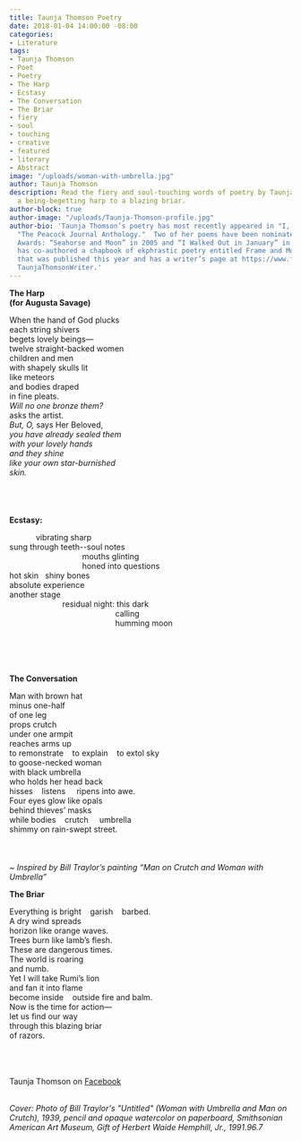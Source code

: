 ```yaml
---
title: Taunja Thomson Poetry
date: 2018-01-04 14:00:00 -08:00
categories:
- Literature
tags:
- Taunja Thomson
- Poet
- Poetry
- The Harp
- Ecstasy
- The Conversation
- The Briar
- fiery
- soul
- touching
- creative
- featured
- literary
- Abstract
image: "/uploads/woman-with-umbrella.jpg"
author: Taunja Thomson
description: Read the fiery and soul-touching words of poetry by Taunja Thomson, from
  a being-begetting harp to a blazing briar.
author-block: true
author-image: "/uploads/Taunja-Thomson-profile.jpg"
author-bio: 'Taunja Thomson’s poetry has most recently appeared in "I, Claudius" and
  "The Peacock Journal Anthology."  Two of her poems have been nominated for Pushcart
  Awards: “Seahorse and Moon” in 2005 and “I Walked Out in January” in 2016.  She
  has co-authored a chapbook of ekphrastic poetry entitled Frame and Mount the Sky
  that was published this year and has a writer’s page at https://www.facebook.com/
  TaunjaThomsonWriter.'
---
```


**The Harp**<br>
**(for Augusta Savage)**

When the hand of God plucks<br>
each string shivers<br>
begets lovely beings—<br>
twelve straight-backed women<br>
children and men<br>
with shapely skulls lit<br>
like meteors<br>
and bodies draped<br>
in fine pleats.<br>
*Will no one bronze them?*<br>
asks the artist.<br>
*But, O,* says Her Beloved,<br>
*you have already sealed them*<br>
*with your lovely hands*<br>
*and they shine*<br>
*like your own star-burnished*<br>
*skin.*<br>
<br>
<br>
<br>
<br>
**Ecstasy:**

&nbsp;&nbsp;&nbsp;&nbsp;&nbsp;&nbsp;&nbsp;&nbsp;&nbsp;&nbsp;&nbsp;&nbsp;vibrating sharp<br>
sung through teeth--soul notes<br>
&nbsp;&nbsp;&nbsp;&nbsp;&nbsp;&nbsp;&nbsp;&nbsp;&nbsp;&nbsp;&nbsp;&nbsp;&nbsp;&nbsp;&nbsp;&nbsp;&nbsp;&nbsp;&nbsp;&nbsp;&nbsp;&nbsp;&nbsp;&nbsp;&nbsp;&nbsp;&nbsp;&nbsp;&nbsp;&nbsp;&nbsp;&nbsp;&nbsp;mouths glinting<br>
&nbsp;&nbsp;&nbsp;&nbsp;&nbsp;&nbsp;&nbsp;&nbsp;&nbsp;&nbsp;&nbsp;&nbsp;&nbsp;&nbsp;&nbsp;&nbsp;&nbsp;&nbsp;&nbsp;&nbsp;&nbsp;&nbsp;&nbsp;&nbsp;&nbsp;&nbsp;&nbsp;&nbsp;&nbsp;&nbsp;&nbsp;&nbsp;&nbsp;honed into questions<br>
hot skin&nbsp;&nbsp;&nbsp;shiny bones<br>
absolute experience<br>
another stage<br>
&nbsp;&nbsp;&nbsp;&nbsp;&nbsp;&nbsp;&nbsp;&nbsp;&nbsp;&nbsp;&nbsp;&nbsp;&nbsp;&nbsp;&nbsp;&nbsp;&nbsp;&nbsp;&nbsp;&nbsp;&nbsp;&nbsp;&nbsp;&nbsp;residual night: this dark<br>
&nbsp;&nbsp;&nbsp;&nbsp;&nbsp;&nbsp;&nbsp;&nbsp;&nbsp;&nbsp;&nbsp;&nbsp;&nbsp;&nbsp;&nbsp;&nbsp;&nbsp;&nbsp;&nbsp;&nbsp;&nbsp;&nbsp;&nbsp;&nbsp;&nbsp;&nbsp;&nbsp;&nbsp;&nbsp;&nbsp;&nbsp;&nbsp;&nbsp;&nbsp;&nbsp;&nbsp;&nbsp;&nbsp;&nbsp;&nbsp;&nbsp;&nbsp;&nbsp;&nbsp;&nbsp;&nbsp;&nbsp;&nbsp;calling<br>
&nbsp;&nbsp;&nbsp;&nbsp;&nbsp;&nbsp;&nbsp;&nbsp;&nbsp;&nbsp;&nbsp;&nbsp;&nbsp;&nbsp;&nbsp;&nbsp;&nbsp;&nbsp;&nbsp;&nbsp;&nbsp;&nbsp;&nbsp;&nbsp;&nbsp;&nbsp;&nbsp;&nbsp;&nbsp;&nbsp;&nbsp;&nbsp;&nbsp;&nbsp;&nbsp;&nbsp;&nbsp;&nbsp;&nbsp;&nbsp;&nbsp;&nbsp;&nbsp;&nbsp;&nbsp;&nbsp;&nbsp;&nbsp;humming moon<br>
<br>
<br>
<br>
<br>

**The Conversation**

Man with brown hat<br>
minus one-half<br>
of one leg<br>
props crutch<br>
under one armpit<br>
reaches arms up<br>
to remonstrate&nbsp;&nbsp;&nbsp;&nbsp;to explain&nbsp;&nbsp;&nbsp;&nbsp;to extol sky<br>
to goose-necked woman<br>
with black umbrella<br>
who holds her head back<br>
hisses&nbsp;&nbsp;&nbsp;&nbsp;listens&nbsp;&nbsp;&nbsp;&nbsp;   ripens into awe.<br>
Four eyes glow like opals<br>
behind thieves’ masks<br>
while bodies&nbsp;&nbsp;&nbsp;&nbsp;crutch&nbsp;&nbsp;&nbsp;&nbsp;    umbrella<br>
shimmy on rain-swept street.<br>
<br>
<br>
<br>
*~ Inspired by Bill Traylor’s painting “Man on Crutch and Woman with Umbrella”*

**The Briar**

Everything is bright&nbsp;&nbsp;&nbsp;&nbsp;garish&nbsp;&nbsp;&nbsp;&nbsp;barbed.<br>
A dry wind spreads<br>
horizon like orange waves.<br>
Trees burn like lamb’s flesh.<br>
These are dangerous times.<br>
The world is roaring<br>
and numb.<br>
Yet I will take Rumi’s lion<br>
and fan it into flame<br>
become inside&nbsp;&nbsp;&nbsp;&nbsp;outside
fire and balm.<br>
Now is the time for action—<br>
let us find our way<br>
through this blazing briar<br>
of razors.<br>
<br>
<br>
<br>

Taunja Thomson on [Facebook](https://www.facebook.com/TaunjaThomsonWriter/)
<br>
<br>

*Cover: Photo of Bill Traylor's "Untitled" (Woman with Umbrella and Man on Crutch), 1939, pencil and opaque watercolor on paperboard, Smithsonian American Art Museum, Gift of Herbert Waide Hemphill, Jr., 1991.96.7*